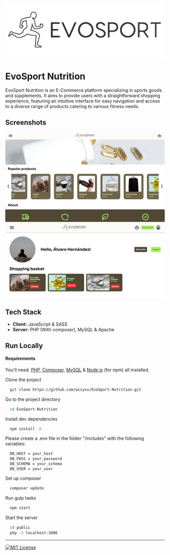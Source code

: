 <img src="public/build/img/EvoSportLogo.svg" 
        alt="logo" 
        width="1000" 
        height="auto" 
        style="display: block; margin: 0 auto" 
  />


# EvoSport Nutrition

EvoSport Nutrition is an E-Commerce platform specializing in sports goods and supplements. It aims to provide users with a straightforward shopping experience, featuring an intuitive interface for easy navigation and access to a diverse range of products catering to various fitness needs.


## Screenshots
<img src="screenshots/landing-page-desktop.png" width="770px" height="auto"> <img src="screenshots/user-page.png" width="770px" height="auto">

## Tech Stack

- **Client:** JavaScript & SASS
- **Server:** PHP (With composer), MySQL & Apache
## Run Locally

#### Requirements
You'll need: [PHP](https://www.php.net/downloads.php), [Composer](https://getcomposer.org/), [MySQL](https://dev.mysql.com/downloads/installer/) & [Node.js](https://nodejs.org/en) (for npm) all installed.

Clone the project

```bash
  git clone https://github.com/wisyxx/EvoSport-Nutrition.git
```

Go to the project directory

```bash
  cd EvoSport-Nutrition
```

Install dev dependencies

```bash
  npm install -D
```
Please create a .env file in the folder "/includes" with the following variables:

```env
  DB_HOST = your_host
  DB_PASS = your_password
  DB_SCHEMA = your_schema
  DB_USER = your_user
```

Set up composer

```bash
  composer update
```

Run gulp tasks

```bash
  npm start
```

Start the server

```bash
  cd public
  php -S localhost:3000
```
---
[![MIT License](https://img.shields.io/badge/License-MIT-green.svg)](https://choosealicense.com/licenses/mit/)
